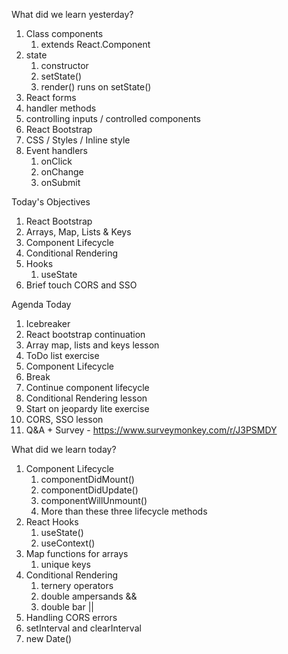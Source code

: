 What did we learn yesterday?

1. Class components
   1. extends React.Component
2. state
   1. constructor
   2. setState()
   3. render() runs on setState()
3. React forms
4. handler methods
5. controlling inputs / controlled components
6. React Bootstrap
7. CSS / Styles / Inline style
8. Event handlers
   1. onClick
   2. onChange
   3. onSubmit


Today's Objectives

1. React Bootstrap
2. Arrays, Map, Lists & Keys
3. Component Lifecycle
4. Conditional Rendering
5. Hooks
   1. useState
6. Brief touch CORS and SSO


Agenda Today

1. Icebreaker
2. React bootstrap continuation
3. Array map, lists and keys lesson
4. ToDo list exercise
5. Component Lifecycle
6. Break
7. Continue component lifecycle
8. Conditional Rendering lesson
9. Start on jeopardy lite exercise
10. CORS, SSO lesson
11. Q&A + Survey - https://www.surveymonkey.com/r/J3PSMDY



What did we learn today?

1. Component Lifecycle
   1. componentDidMount()
   2. componentDidUpdate()
   3. componentWillUnmount()
   4. More than these three lifecycle methods
2. React Hooks
   1. useState()
   2. useContext()
3. Map functions for arrays
   1. unique keys
4. Conditional Rendering
   1. ternery operators
   2. double ampersands &&
   3. double bar ||
5. Handling CORS errors
6. setInterval and clearInterval
7. new Date()